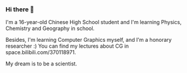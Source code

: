 ### Hi there 👋

I'm a 16-year-old Chinese High School student and I'm learning Physics, Chemistry and Geography in school.

Besides, I'm learning Computer Graphics myself, and I'm a honorary researcher :)  You can find my lectures about CG in space.bilibili.com/370118971.

My dream is to be a scientist.
